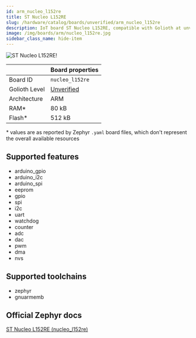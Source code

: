 ```yaml
---
id: arm_nucleo_l152re
title: ST Nucleo L152RE
slug: /hardware/catalog/boards/unverified/arm_nucleo_l152re
description: IoT board ST Nucleo L152RE, compatible with Golioth at unverified level.
image: /img/boards/arm/nucleo_l152re.jpg
sidebar_class_name: hide-item
---
```


[//]: # (This is an auto-generated file, do not edit! Changes to it will be lost upon re-generation)

![ST Nucleo L152RE!](/img/boards/arm/nucleo_l152re.jpg "ST Nucleo L152RE")

|                | Board properties     |
| -------------  | -------------------- |
| Board ID       | `nucleo_l152re` |
| Golioth Level  | [Unverified](/hardware#unverified-boards) |
| Architecture   | ARM |
| RAM*           | 80 kB |
| Flash*         | 512 kB |

\* values are as reported by Zephyr `.yaml` board files, which don't represent the overall available resources



## Supported features

* arduino_gpio
* arduino_i2c
* arduino_spi
* eeprom
* gpio
* spi
* i2c
* uart
* watchdog
* counter
* adc
* dac
* pwm
* dma
* nvs

## Supported toolchains

* zephyr
* gnuarmemb

## Official Zephyr docs

[ST Nucleo L152RE (nucleo_l152re)](https://docs.zephyrproject.org/latest/boards/arm/nucleo_l152re/doc/index.html)
